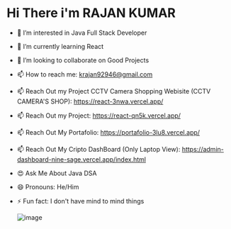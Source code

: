 # Hi There i'm RAJAN KUMAR
- 👀 I’m interested in Java Full Stack Developer
- 🌱 I’m currently learning React
- 💞️ I’m looking to collaborate on Good Projects
- 📫 How to reach me: krajan92946@gmail.com
- 📫 Reach Out my Project CCTV Camera Shopping Webisite (CCTV CAMERA'S SHOP): https://react-3nwa.vercel.app/ 
- 📫 Reach Out my Project: https://react-qn5k.vercel.app/      
- 📫 Reach Out My Portafolio: https://portafolio-3lu8.vercel.app/   
- 📫 Reach Out My Cripto DashBoard (Only Laptop View): https://admin-dashboard-nine-sage.vercel.app/index.html 
- 😍 Ask Me About Java DSA
- 😄 Pronouns: He/Him
- ⚡ Fun fact: I don't have mind to mind things

  ![image](https://github.com/user-attachments/assets/dcf25d4c-b48b-484b-bbfb-81e1ca5bff01)
                                     

<!---
Rajankumar9955/Rajankumar9955 is a ✨ special ✨ repository because its `README.md` (this file) appears on your GitHub profile.
You can click the Preview link to take a look at your changes.
--->
